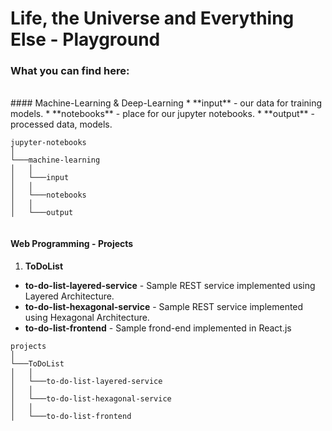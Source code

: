# Life, the Universe and Everything Else - Playground
### **What you can find here:**<br>
<br>
#### Machine-Learning & Deep-Learning
* **input** - our data for training models.
* **notebooks** - place for our jupyter notebooks.
* **output** - processed data, models.

```
jupyter-notebooks
│
└───machine-learning 
│   │
│   └───input
│   │
│   └───notebooks
│   │
│   └───output


```
#### Web Programming - Projects
1. **ToDoList** 
 * **to-do-list-layered-service** - Sample REST service implemented using Layered Architecture.
 * **to-do-list-hexagonal-service** - Sample REST service implemented using Hexagonal Architecture. 
 * **to-do-list-frontend** - Sample frond-end implemented in React.js

 
```
projects 
│
└───ToDoList
│   │
│   └───to-do-list-layered-service
│   │
│   └───to-do-list-hexagonal-service
│   │
│   └───to-do-list-frontend
```
